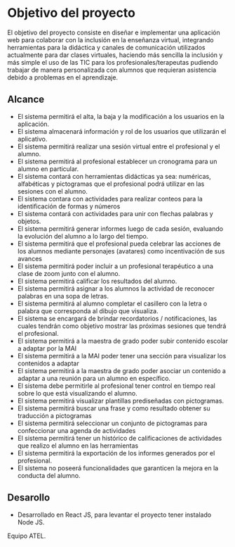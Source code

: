 # Objetivo del proyecto

El objetivo del proyecto consiste en diseñar e implementar una aplicación web para colaborar con la inclusión en la enseñanza virtual, integrando herramientas para la didáctica y canales de comunicación utilizados actualmente para dar clases virtuales, haciendo más sencilla la inclusión y más simple el uso de las TIC para los profesionales/terapeutas pudiendo trabajar de manera personalizada con alumnos que requieran asistencia debido a problemas en el aprendizaje.

## Alcance

- El sistema permitirá el alta, la baja y la modificación a los usuarios en la aplicación.
- El sistema almacenará información y rol de los usuarios que utilizarán el aplicativo.
- El sistema permitirá realizar una sesión virtual entre el profesional y el alumno.
- El sistema permitirá al profesional establecer un cronograma para un alumno en particular.
- El sistema contará con herramientas didácticas ya sea: numéricas, alfabéticas y pictogramas que el profesional podrá utilizar en las sesiones con el alumno.
- El sistema contara con actividades para realizar conteos para la identificación de formas y números
- El sistema contará con actividades para unir con flechas palabras y objetos.
- El sistema permitirá generar informes luego de cada sesión, evaluando la evolución del alumno a lo largo del tiempo.
- El sistema permitirá que el profesional pueda celebrar las acciones de los alumnos mediante personajes (avatares) como incentivación de sus avances
- El sistema permitirá poder incluir a un profesional terapéutico a una clase de zoom junto con el alumno.
- El sistema permitirá calificar los resultados del alumno.
- El sistema permitirá asignar a los alumnos la actividad de reconocer palabras en una sopa de letras.
- El sistema permitirá al alumno completar el casillero con la letra o palabra que corresponda al dibujo que visualiza.
- El sistema se encargará de brindar recordatorios / notificaciones, las cuales tendrán como objetivo mostrar las próximas sesiones que tendrá el profesional.
- El sistema permitirá a la maestra de grado poder subir contenido escolar a adaptar por la MAI
- El sistema permitirá a la MAI poder tener una sección para visualizar los contenidos a adaptar
- El sistema permitirá a la maestra de grado poder asociar un contenido a adaptar a una reunión para un alumno en específico.
- El sistema debe permitirle al profesional tener control en tiempo real sobre lo que está visualizando el alumno.
- El sistema permitirá visualizar plantillas prediseñadas con pictogramas.
- El sistema permitirá buscar una frase y como resultado obtener su traducción a pictogramas
- El sistema permitirá seleccionar un conjunto de pictogramas para confeccionar una agenda de actividades
- El sistema permitirá tener un histórico de calificaciones de actividades que realizo el alumno en las herramientas
- El sistema permitirá la exportación de los informes generados por el profesional.
- El sistema no poseerá funcionalidades que garanticen la mejora en la conducta del alumno.

## Desarollo

- Desarrollado en React JS, para levantar el proyecto tener instalado Node JS.

Equipo ATEL.
